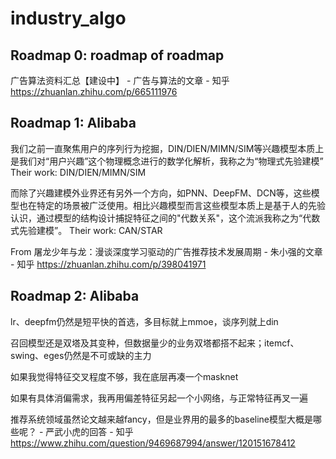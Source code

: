 # industry_algo

## Roadmap 0: roadmap of roadmap
广告算法资料汇总【建设中】 - 广告与算法的文章 - 知乎
https://zhuanlan.zhihu.com/p/665111976

## Roadmap 1: Alibaba

我们之前一直聚焦用户的序列行为挖掘，DIN/DIEN/MIMN/SIM等兴趣模型本质上是我们对“用户兴趣”这个物理概念进行的数学化解析，我称之为“物理式先验建模”
Their work: DIN/DIEN/MIMN/SIM

而除了兴趣建模外业界还有另外一个方向，如PNN、DeepFM、DCN等，这些模型也在特定的场景被广泛使用。相比兴趣模型而言这些模型本质上是基于人的先验认识，通过模型的结构设计捕捉特征之间的"代数关系"，这个流派我称之为“代数式先验建模”。
Their work: CAN/STAR

From 屠龙少年与龙：漫谈深度学习驱动的广告推荐技术发展周期 - 朱小强的文章 - 知乎
https://zhuanlan.zhihu.com/p/398041971


## Roadmap 2: Alibaba

lr、deepfm仍然是短平快的首选，多目标就上mmoe，谈序列就上din

召回模型还是双塔及其变种，但数据量少的业务双塔都搭不起来；itemcf、swing、eges仍然是不可或缺的主力

如果我觉得特征交叉程度不够，我在底层再凑一个masknet

如果有具体消偏需求，我再用偏差特征另起一个小网络，与正常特征再叉一遍

推荐系统领域虽然论文越来越fancy，但是业界用的最多的baseline模型大概是哪些呢？ - 严武小虎的回答 - 知乎
https://www.zhihu.com/question/9469687994/answer/120151678412
